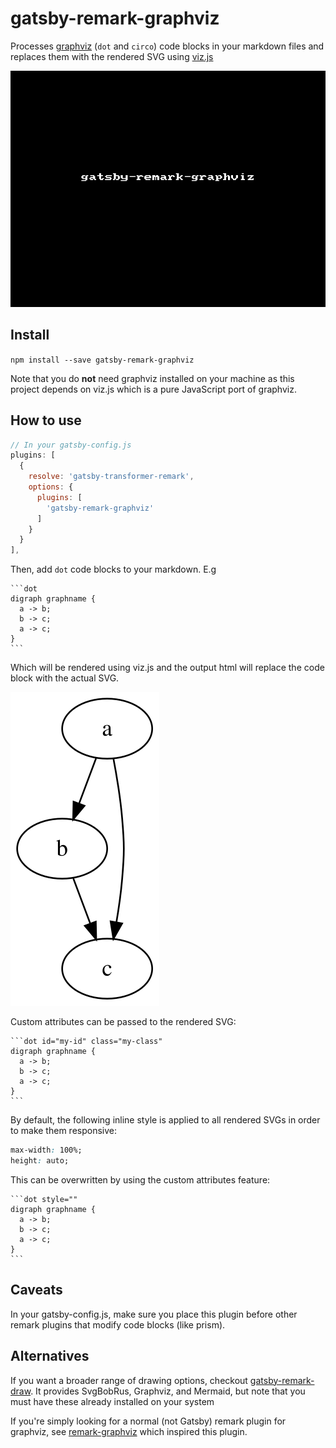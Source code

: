 # gatsby-remark-graphviz

Processes [graphviz](https://www.graphviz.org/) (`dot` and `circo`) code blocks in your markdown files and replaces them with the rendered SVG using [viz.js](https://github.com/mdaines/viz.js/)

![demo gif](/packages/gatsby-remark-graphviz/demo.gif)

## Install

`npm install --save gatsby-remark-graphviz`

Note that you do **not** need graphviz installed on your machine as this project depends on viz.js which is a pure JavaScript port of graphviz.

## How to use

```javascript
// In your gatsby-config.js
plugins: [
  {
    resolve: 'gatsby-transformer-remark',
    options: {
      plugins: [
        'gatsby-remark-graphviz'
      ]
    }
  }
],
```

Then, add `dot` code blocks to your markdown. E.g

    ```dot
    digraph graphname {
      a -> b;
      b -> c;
      a -> c;
    }
    ```

Which will be rendered using viz.js and the output html will replace the code block with the actual SVG.

![rendered-graph](/packages/gatsby-remark-graphviz/rendered-graph.svg)

Custom attributes can be passed to the rendered SVG:

    ```dot id="my-id" class="my-class"
    digraph graphname {
      a -> b;
      b -> c;
      a -> c;
    }
    ```

By default, the following inline style is applied to all rendered SVGs in order to make them responsive:

```css
max-width: 100%;
height: auto;
```

This can be overwritten by using the custom attributes feature:

    ```dot style=""
    digraph graphname {
      a -> b;
      b -> c;
      a -> c;
    }
    ```

## Caveats

In your gatsby-config.js, make sure you place this plugin before other remark plugins that modify code blocks (like prism).

## Alternatives

If you want a broader range of drawing options, checkout [gatsby-remark-draw](https://www.npmjs.com/package/gatsby-remark-draw). It provides SvgBobRus, Graphviz, and Mermaid, but note that you must have these already installed on your system

If you're simply looking for a normal (not Gatsby) remark plugin for graphviz, see [remark-graphviz](https://www.npmjs.com/package/remark-graphviz) which inspired this plugin.
